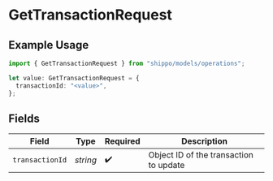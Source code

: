 # GetTransactionRequest

## Example Usage

```typescript
import { GetTransactionRequest } from "shippo/models/operations";

let value: GetTransactionRequest = {
  transactionId: "<value>",
};
```

## Fields

| Field                                  | Type                                   | Required                               | Description                            |
| -------------------------------------- | -------------------------------------- | -------------------------------------- | -------------------------------------- |
| `transactionId`                        | *string*                               | :heavy_check_mark:                     | Object ID of the transaction to update |